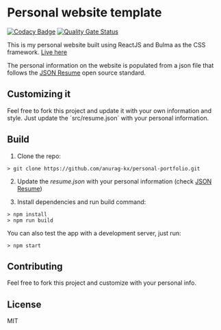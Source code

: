 # Personal website template

[![Codacy Badge](https://api.codacy.com/project/badge/Grade/d0c59a4c54e244ab9319ad9abfc5e478)](https://app.codacy.com/manual/anurag.kushwaha365/personal-portfolio?utm_source=github.com&utm_medium=referral&utm_content=anurag-kx/personal-portfolio&utm_campaign=Badge_Grade_Dashboard)
[![Quality Gate Status](https://sonarcloud.io/api/project_badges/measure?project=anurag-kx_personal-portfolio&metric=alert_status)](https://sonarcloud.io/dashboard?id=anurag-kx_personal-portfolio)

This is my personal website built using ReactJS and Bulma as the CSS framework. [Live here](https://anuragk.tech)

The personal information on the website is populated from a json file that follows the [JSON Resume](https://jsonresume.org/) open source standard.

## Customizing it

Feel free to fork this project and update it with your own information and style. Just update the ´src/resume.json´ with your personal information.



## Build

1. Clone the repo:
```console
> git clone https://github.com/anurag-kx/personal-portfolio.git
```

2. Update the *resume.json* with your personal information (check [JSON Resume](https://jsonresume.org/))

3. Install dependencies and run build command:
```console
> npm install
> npm run build
```

You can also test the app with a development server, just run:

```console
> npm start
```

## Contributing

Feel free to fork this project and customize with your personal info.

## License

MIT
